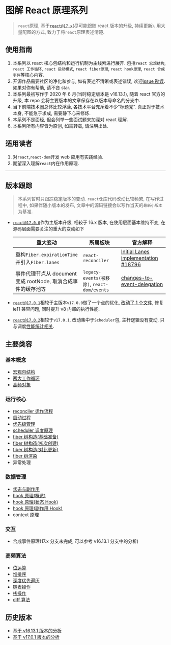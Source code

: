 # 图解 React 原理系列

> `react`原理, 基于[`react@17.x`](https://github.com/facebook/react/tree/v17.0.2)(尽可能跟随 react 版本的升级, 持续更新). 用大量配图的方式, 致力于将`react`原理表述清楚.

## 使用指南

1. 本系列以 react 核心包结构和运行机制为主线索进行展开. 包括`react 宏观结构`, `react 工作循环`, `react 启动模式`, `react fiber原理`, `react hook原理`, `react 合成事件`等核心内容.
2. 开源作品需要社区的净化和参与, 如有表述不清晰或表述错误, 欢迎[issue 勘误](https://github.com/7kms/react-illustration-series/issues). 如果对你有帮助, 请不吝 star.
3. 本系列最初写作于 2020 年 6 月(当时稳定版本是 v16.13.1), 随着 react 官方的升级, 本 repo 会将主要版本的文章保存在以版本号命名的分支中.
4. 当下前端技术圈总体比较浮躁, 各技术平台充斥着不少"标题党". 真正对于技术本身, 不能急于求成, 需要静下心来修炼.
5. 本系列不是面经, 但会列举一些面试题来加深对 react 理解.
6. 本系列所有内容皆为原创, 如需转载, 请注明出处.

## 适用读者

1. 对`react`,`react-dom`开发 web 应用有实践经验.
2. 期望深入理解`react`内在作用原理.

---

## 版本跟踪

> 本系列暂时只跟踪稳定版本的变动. `react`仓库代码改动比较频繁, 在写作过程中, 如果伴随小版本的发布, 文章中的源码链接会以写作当天的`最新小版本`为基准.

- [`react@17.0.0`](https://github.com/facebook/react/releases/tag/v17.0.0)作为主版本升级, 相较于 16.x 版本, 在使用层面基本维持不变, 在源码层面需要关注的重大的变动如下


    | 重大变动                                                      | 所属板块                                    | 官方解释                                                                                                      |
    | ------------------------------------------------------------- | ------------------------------------------- | ------------------------------------------------------------------------------------------------------------- |
    | 重构`Fiber.expirationTime`并引入`Fiber.lanes`                 | `react-reconciler`                          | [Initial Lanes implementation #18796](https://github.com/facebook/react/pull/18796)                           |
    | 事件代理节点从 document 变成 rootNode, 取消合成事件的缓存池等 | `legacy-events(被移除)`, `react-dom/events` | [changes-to-event-delegation](https://reactjs.org/blog/2020/10/20/react-v17.html#changes-to-event-delegation) |

- [`react@17.0.1`](https://github.com/facebook/react/releases/tag/v17.0.1)相较于主版本`v17.0.0`做了一个点的优化, [改动了 1 个文件](https://github.com/facebook/react/compare/v17.0.0...v17.0.1), 修复 ie11 兼容问题, 同时提升 v8 内部的执行性能.

* [`react@17.0.2`](https://github.com/facebook/react/releases/tag/v17.0.2)相较于`v17.0.1`, 改动集中于`Scheduler`包, 主杆逻辑没有变动, 只与调度[性能统计相关](https://github.com/facebook/react/compare/v17.0.0...v17.0.1).

## 主要类容

### 基本概念

- [宏观包结构](./docs/main/macro-structure.md)
- [两大工作循环](./docs/main/workloop.md)
- [高频对象](./docs/main/object-structure.md)

### 运行核心

- [reconciler 运作流程](./docs/main/reconciler-workflow.md)
- [启动过程](./docs/main/bootstrap.md)
- [优先级管理](./docs/main/priority.md)
- [scheduler 调度原理](./docs/main/scheduler.md)
- [fiber 树构造(基础准备)](./docs/main/fibertree-prepare.md)
- [fiber 树构造(初次创建)](./docs/main/fibertree-create.md)
- [fiber 树构造(对比更新)](./docs/main/fibertree-update.md)
- [fiber 树渲染](./docs/main/fibertree-commit.md)
- 异常处理

### 数据管理

- [状态与副作用](./docs/main/state-effects.md)
- [hook 原理(概览)](./docs/main/hook-summary.md)
- [hook 原理(状态 Hook)](./docs/main/hook-state.md)
- [hook 原理(副作用 Hook)](./docs/main/hook-effect.md)
- context 原理

### 交互

- 合成事件原理(17.x 分支未完成, 可以参考 v16.13.1 分支中的分析)

### 高频算法

- [位运算](./docs/algorithm/bitfiled.md)
- [堆排序](./docs/algorithm/heapsort.md)
- [深度优先遍历](./docs/algorithm/dfs.md)
- [链表操作](./docs/algorithm/linkedlist.md)
- [栈操作](./docs/algorithm/stack.md)
- [diff 算法](./docs/algorithm/diff.md)

## 历史版本

- [基于 v16.13.1 版本的分析](https://github.com/7kms/react-illustration-series/tree/v16.13.1)
- [基于 v17.0.1 版本的分析](https://github.com/7kms/react-illustration-series/tree/v17.0.1)
